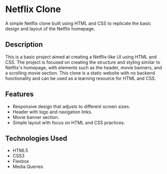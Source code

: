 # Netflix Clone

A simple Netflix clone built using HTML and CSS to replicate the basic design and layout of the Netflix homepage.

## Description

This is a basic project aimed at creating a Netflix-like UI using HTML and CSS. The project is focused on creating the structure and styling similar to Netflix's homepage, with elements such as the header, movie banners, and a scrolling movie section. This clone is a static website with no backend functionality and can be used as a learning resource for HTML and CSS.

## Features

- Responsive design that adjusts to different screen sizes.
- Header with logo and navigation links.
- Movie banner section.
- Simple layout with focus on HTML and CSS practices.

## Technologies Used

- HTML5
- CSS3
- Flexbox
- Media Queries